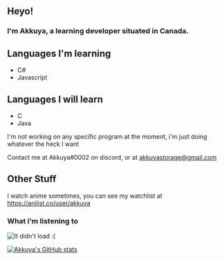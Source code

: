 ## Heyo!


### I'm Akkuya, a learning developer situated in Canada.


## Languages I'm learning

 - C#
 - Javascript

## Languages I will learn

  - C
  - Java


I'm not working on any specific program at the moment, i'm just doing whatever the heck I want

Contact me at Akkuya#0002 on discord, or at akkuyastorage@gmail.com


## Other Stuff

I watch anime sometimes, you can see my watchlist at https://anilist.co/user/akkuya

### What i'm listening to

![It didn't load :(](https://vps5.minzkraut.com/spotify/embed.png?key=orangemariodog&header=center&font=Raleway&headerFont=Comfortaa&color=b39eb5&border=ffffff)

[![Akkuya's GitHub stats](https://github-readme-stats.vercel.app/api?username=akkuya)](https://github.com/anuraghazra/github-readme-stats)

<!--

**Akkuya/akkuya** is a ✨ _special_ ✨ repository because its `README.md` (this file) appears on your GitHub profile.

Here are some ideas to get you started:

- 🔭 I’m currently working on ...
- 🌱 I’m currently learning ...
- 👯 I’m looking to collaborate on ...
- 🤔 I’m looking for help with ...
- 💬 Ask me about ...
- 📫 How to reach me: ...
- 😄 Pronouns: ...
- ⚡ Fun fact: ...
-->
